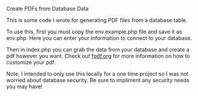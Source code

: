Create PDFs from Database Data

This is some code I wrote for generating PDF files from a database table.

To use this, first you must copy the env.example.php file and save it as env.php.  Here you can enter your information to connect to your database.

Then in index.php you can grab the data from your database and create a pdf however you want.  Check out <a href="http://www.fpdf.org/">fpdf.org</a> for more information on how to customize your pdf.

Note, I intended to only use this locally for a one time project so I was not worried about database security.  Be sure to impliment any security needs you may have!
